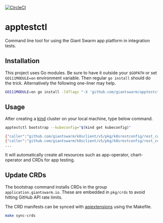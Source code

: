[![CircleCI](https://circleci.com/gh/giantswarm/apptestctl.svg?style=shield)](https://circleci.com/gh/giantswarm/apptestctl)

# apptestctl

Command line tool for using the Giant Swarm app platform in integration tests.

## Installation

This project uses Go modules. Be sure to have it outside your `$GOPATH` or
set `GO111MODULE=on` environment variable. Then regular `go install` should do
the trick. Alternatively the following one-liner may help.

```sh
GO111MODULE=on go install -ldflags "-X 'github.com/giantswarm/apptestctl/pkg/project.gitSHA=$(git rev-parse HEAD)'" .
```

## Usage

After creating a [kind](https://kind.sigs.k8s.io/) cluster on your local machine, type below command.

```sh
apptestctl bootstrap --kubeconfig="$(kind get kubeconfig)"

{"caller":"github.com/giantswarm/k8sclient/v5/pkg/k8srestconfig/rest_config.go:137","level":"debug","message":"creating REST config from kubeconfig","time":"2020-09-29T11:09:41.587218+00:00"}
{"caller":"github.com/giantswarm/k8sclient/v5/pkg/k8srestconfig/rest_config.go:145","level":"debug","message":"created REST config from kubeconfig","time":"2020-09-29T11:09:41.588999+00:00"}
...
```

It will automatically create all resources such as app-operator, chart-operator and CRDs for app testing.

## Update CRDs

The bootstrap command installs CRDs in the group `application.giantswarm.io`.
These are embedded in `pkg/crds` to avoid hitting GitHub API rate limits.

The CRD manifests can be synced with [apiextensions](https://github.com/giantswarm/apiextensions)
using the Makefile.

```sh
make sync-crds
```
